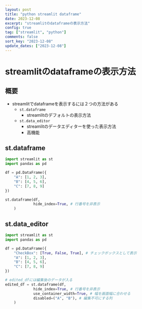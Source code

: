 ```yaml
---
layout: post
title: "python streamlit dataframe"
date: 2023-12-08
excerpt: "streamlitのdataframeの表示方法"
config: true
tag: ["streamlit", "python"]
comments: false
sort_key: "2023-12-08"
update_dates: ["2023-12-08"]
---
```


# streamlitのdataframeの表示方法

## 概要
 - streamlitでdataframeを表示するには２つの方法がある
   - `st.dataframe`
     - streamlitのデフォルトの表示方法
   - `st.data_editor`
     - streamlitのデータエディターを使った表示方法
     - 高機能

## st.dataframe

```python
import streamlit as st
import pandas as pd

df = pd.DataFrame({
    "A": [1, 2, 3],
    "B": [4, 5, 6],
    "C": [7, 8, 9]
})

st.dataframe(df,
             hide_index=True, # 行番号を非表示
    )
```

## st.data_editor

```python
import streamlit as st
import pandas as pd

df = pd.DataFrame({
    "CheckBox": [True, False, True], # チェックボックスとして表示
    "A": [1, 2, 3],
    "B": [4, 5, 6],
    "C": [7, 8, 9]
})

# edited_dfには編集後のデータが入る
edited_df = st.dataframe(df,
             hide_index=True, # 行番号を非表示
             use_container_width=True, # 幅を画面幅に合わせる
             disabled=("A", "B"), # 編集不可にする列
    )
```
